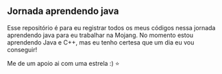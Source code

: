 ## Jornada aprendendo java

Esse repositório é para eu registrar todos os meus códigos nessa jornada aprendendo java para eu trabalhar na Mojang. No momento estou aprendendo Java e C++, mas eu tenho certesa que um dia eu vou conseguir!

Me de um apoio ai com uma estrela :) ⭐
